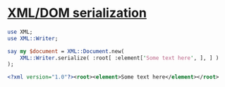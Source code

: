 [1]: https://rosettacode.org/wiki/XML/DOM_serialization

# [XML/DOM serialization][1]



```perl
use XML;
use XML::Writer;

say my $document = XML::Document.new(
    XML::Writer.serialize( :root[ :element['Some text here', ], ] )
);
```
```xml
<?xml version="1.0"?><root><element>Some text here</element></root>
```
